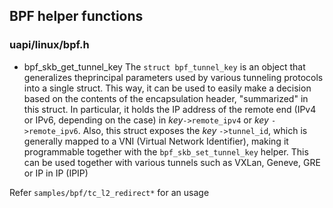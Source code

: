 ## BPF helper functions

### uapi/linux/bpf.h

* bpf_skb_get_tunnel_key
The `struct bpf_tunnel_key` is an object that generalizes theprincipal parameters used by various tunneling protocols into a single struct. This way, it can be used to easily make a decision based on the contents of the encapsulation header, "summarized" in this struct. In particular, it holds the IP address of the remote end (IPv4 or IPv6, depending on the case) in _key_`->remote_ipv4` or _key_ `->remote_ipv6`. Also, this struct exposes the _key_ `->tunnel_id`, which is generally mapped to a VNI (Virtual Network Identifier), making it programmable together with the `bpf_skb_set_tunnel_key` helper.
This can be used together with various tunnels such as VXLan, Geneve, GRE or IP in IP (IPIP)

Refer `samples/bpf/tc_l2_redirect*` for an usage
